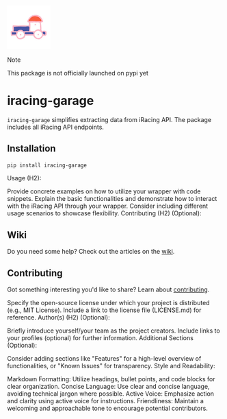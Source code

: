 <p><img width=20% src="media/logo.png"></p>

> [!NOTE]
> This package is not officially launched on pypi yet

iracing-garage
============

`iracing-garage` simplifies extracting data from iRacing API. The package includes all iRacing API endpoints.

## Installation

```bash
pip install iracing-garage
```

Usage (H2):

Provide concrete examples on how to utilize your wrapper with code snippets.
Explain the basic functionalities and demonstrate how to interact with the iRacing API through your wrapper.
Consider including different usage scenarios to showcase flexibility.
Contributing (H2) (Optional):

## Wiki

Do you need some help? Check out the articles on the [wiki](wwww.google.com).

## Contributing

Got something interesting you'd like to share? Learn about [contributing](wwww.google.com).

Specify the open-source license under which your project is distributed (e.g., MIT License).
Include a link to the license file (LICENSE.md) for reference.
Author(s) (H2) (Optional):

Briefly introduce yourself/your team as the project creators.
Include links to your profiles (optional) for further information.
Additional Sections (Optional):

Consider adding sections like "Features" for a high-level overview of functionalities, or "Known Issues" for transparency.
Style and Readability:

Markdown Formatting: Utilize headings, bullet points, and code blocks for clear organization.
Concise Language: Use clear and concise language, avoiding technical jargon where possible.
Active Voice: Emphasize action and clarity using active voice for instructions.
Friendliness: Maintain a welcoming and approachable tone to encourage potential contributors.
